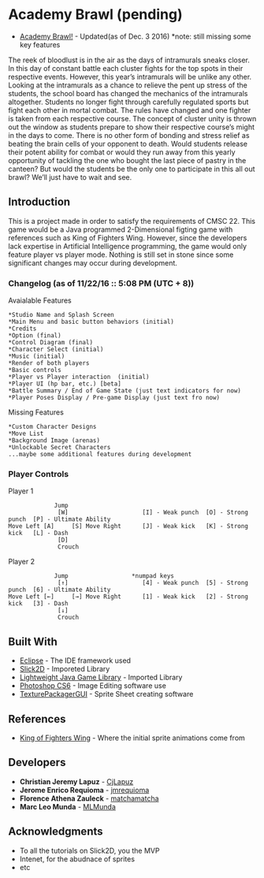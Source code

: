 # Academy Brawl (pending)
* [Academy Brawl!](https://drive.google.com/open?id=0B0n90PXBkkhdTm1ZcUQ5MjlBYTg) - Updated(as of Dec. 3 2016) 
*note: still missing some key features




The reek of bloodlust is in the air as the days of intramurals sneaks closer. In this day of constant battle each cluster fights for the top spots in their respective events. However, this year’s intramurals will be unlike any other. Looking at the intramurals as a chance to relieve the pent up stress of the students, the school board has changed the mechanics of the intramurals altogether. Students no longer fight through carefully regulated sports but fight each other in mortal combat. The rules have changed and one fighter is taken from each respective course. The concept of cluster unity is thrown out the window as students prepare to show their respective course’s might in the days to come. There is no other form of bonding and stress relief as beating the brain cells of your opponent to death. Would students release their potent ability for combat or would they run away from this yearly opportunity of tackling the one who bought the last piece of pastry in the canteen? But would the students be the only one to participate in this all out brawl? We’ll just have to wait and see. 

## Introduction

This is a project made in order to satisfy the requirements of CMSC 22. This game would be a Java programmed 2-Dimensional figting game with references such as King of Fighters Wing. However, since the developers lack expertise in Artificial Intelligence programming, the game would only feature player vs player mode. Nothing is still set in  stone since some significant changes may occur during development. 

### Changelog (as of 11/22/16 :: 5:08 PM (UTC + 8))

Avaialable Features

```
*Studio Name and Splash Screen
*Main Menu and basic button behaviors (initial)
*Credits
*Option (final)
*Control Diagram (final)
*Character Select (initial)
*Music (initial)
*Render of both players
*Basic controls
*Player vs Player interaction  (initial)
*Player UI (hp bar, etc.) [beta]
*Battle Summary / End of Game State (just text indicators for now)
*Player Poses Display / Pre-game Display (just text fro now)
```

Missing Features

```
*Custom Character Designs
*Move List
*Background Image (arenas)
*Unlockable Secret Characters
...maybe some additional features during development
```

### Player Controls

Player 1

```
             Jump
              [W]                     [I] - Weak punch  [O] - Strong punch  [P] - Ultimate Ability
Move Left [A]     [S] Move Right      [J] - Weak kick   [K] - Strong kick   [L] - Dash
              [D]
              Crouch
```

Player 2

```
             Jump                  *numpad keys
              [↑]                     [4] - Weak punch  [5] - Strong punch  [6] - Ultimate Ability
Move Left [←]     [→] Move Right      [1] - Weak kick   [2] - Strong kick   [3] - Dash
              [↓]
              Crouch
```

## Built With

* [Eclipse](https://eclipse.org/downloads/) - The IDE framework used
* [Slick2D](http://slick.ninjacave.com/) - Imporeted Library
* [Lightweight Java Game Library](https://www.lwjgl.org/) - Imported Library
* [Photoshop CS6](http://www.photoshop.com/) - Image Editing software use
* [TexturePackagerGUI](https://www.codeandweb.com/texturepacker) - Sprite Sheet creating software

## References

* [King of Fighters Wing](https://www.y8.com/games/King_Of_Fighters_v_1_3) - Where the initial sprite animations come from

## Developers

* **Christian Jeremy Lapuz** - [CjLapuz](https://github.com/CjLapuz)
* **Jerome Enrico Requioma** - [jmrequioma](https://github.com/jmrequioma)
* **Florence Athena Zauleck** - [matchamatcha](https://github.com/matchamatcha)
* **Marc Leo Munda** - [MLMunda](https://github.com/MLMunda)


## Acknowledgments

* To all the tutorials on Slick2D, you the MVP
* Intenet, for the abudnace of sprites
* etc
